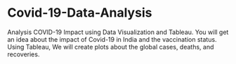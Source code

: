 # Covid-19-Data-Analysis
Analysis COVID-19 Impact using Data Visualization and Tableau.  You will get an idea about the impact of Covid-19 in India and the vaccination status. Using Tableau, We will create plots about the global cases, deaths, and recoveries. 
